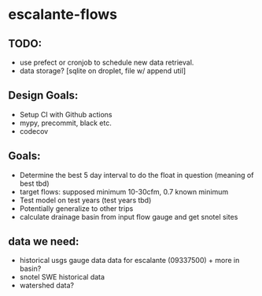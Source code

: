 # escalante-flows


## TODO:
- use prefect or cronjob to schedule new data retrieval. 
- data storage? [sqlite on droplet, file w/ append util]

## Design Goals:
- Setup CI with Github actions
- mypy, precommit, black etc. 
- codecov


## Goals:
 - Determine the best 5 day interval to do the float in question (meaning of best tbd)
 - target flows: supposed minimum 10-30cfm, 0.7 known minimum
 - Test model on test years (test years tbd)
 - Potentially generalize to other trips
 - calculate drainage basin from input flow gauge and get snotel sites
## data we need:
 - historical usgs gauge data data for escalante (09337500) + more in basin?
 - snotel SWE historical data
 - watershed data?
 
 

